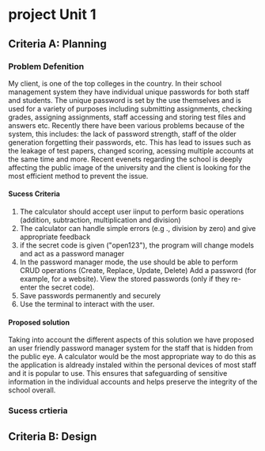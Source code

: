 # project Unit 1 

## Criteria A: Planning 

### Problem Defenition 

My client, is one of the top colleges in the country. In their school management system they have individual unique passwords for both staff and students. The unique password is set by the use themselves and is used for a variety of purposes including submitting assignments, checking grades, assigning assignments, staff accessing and storing test files and answers etc. Recently there have been various problems because of the system, this includes: the lack of password strength, staff of the older generation forgetting their passwords, etc. This has lead to issues such as the leakage of test papers, changed scoring, acessing multiple accounts at the same time and more. Recent evenets regarding the school is deeply affecting the public image of the university and the client is looking for the most efficient method to prevent the issue. 

#### Sucess Criteria 

1. The calculator should accept user iinput to perform basic operations (addition, subtraction, multiplication and division)
2. The calculator can handle simple errors (e.g ., division by zero) and give appropriate feedback
3. if the secret code is given ("open123"), the program will change models and act as a password manager
4. In the password manager mode, the use should be able to perform CRUD operations (Create, Replace, Update, Delete)
   Add a password (for example, for a website).
   View the stored passwords (only if they re-enter the secret code).
5. Save passwords permanently and securely
6. Use the terminal to interact with the user.

#### Proposed solution 

Taking into account the different aspects of this solution we have proposed an user friendly password manager system for the staff that is hidden from the public eye. A calculator would be the most appropriate way to do this as the application is aldready instaled within the personal devices of most staff and it is popular to use. This ensures that safeguarding of sensitive information in the individual accounts and helps preserve the integrity of the school overall.  

### Sucess crtieria 

## Criteria B: Design 

